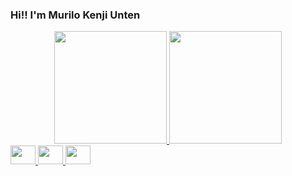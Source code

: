 ### Hi!! I'm Murilo Kenji Unten

<div align="center">
  <a href="https://github.com/MuriloUnten">
  <img height="180em" src="https://github-readme-stats.vercel.app/api?username=MuriloUnten&show_icons=true&theme=dark&include_all_commits=true&count_private=true"/>
  <img height="180em" src="https://github-readme-stats.vercel.app/api/top-langs/?username=MuriloUnten&layout=compact&langs_count=7&theme=dark"/>
</div>



<img height="30" width="40" src="https://cdn.jsdelivr.net/gh/devicons/devicon/icons/c/c-plain.svg" />
<img height="30" width="40" src="https://cdn.jsdelivr.net/gh/devicons/devicon/icons/cplusplus/cplusplus-plain.svg" />
<img height="30" width="40" src="https://cdn.jsdelivr.net/gh/devicons/devicon/icons/python/python-plain.svg" />
          
          
<!--
**MuriloUnten/MuriloUnten** is a ✨ _special_ ✨ repository because its `README.md` (this file) appears on your GitHub profile.

Here are some ideas to get you started:

- 🔭 I’m currently working on ...
- 🌱 I’m currently learning ...
- 👯 I’m looking to collaborate on ...
- 🤔 I’m looking for help with ...
- 💬 Ask me about ...
- 📫 How to reach me: ...
- 😄 Pronouns: ...
- ⚡ Fun fact: ...
-->
